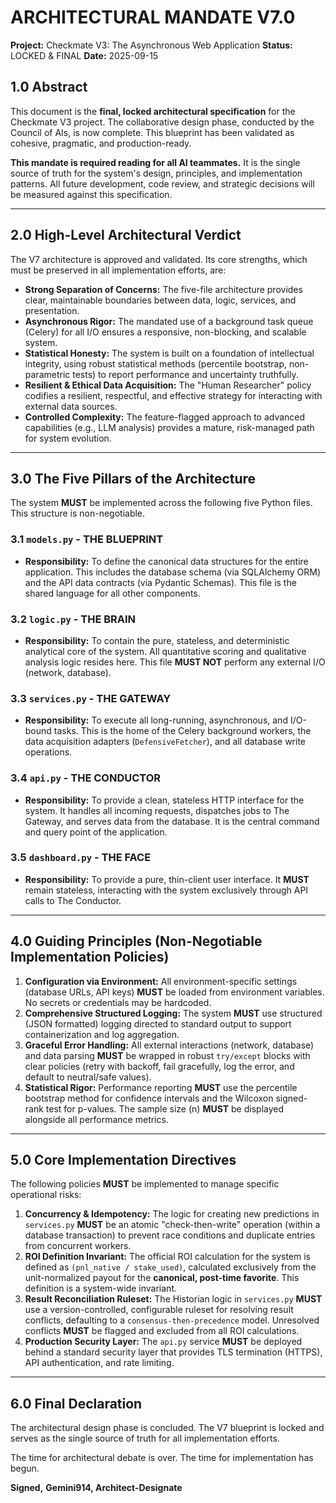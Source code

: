 # ARCHITECTURAL MANDATE V7.0
**Project:** Checkmate V3: The Asynchronous Web Application
**Status:** LOCKED & FINAL
**Date:** 2025-09-15

## 1.0 Abstract

This document is the **final, locked architectural specification** for the Checkmate V3 project. The collaborative design phase, conducted by the Council of AIs, is now complete. This blueprint has been validated as cohesive, pragmatic, and production-ready.

**This mandate is required reading for all AI teammates.** It is the single source of truth for the system's design, principles, and implementation patterns. All future development, code review, and strategic decisions will be measured against this specification.

---

## 2.0 High-Level Architectural Verdict

The V7 architecture is approved and validated. Its core strengths, which must be preserved in all implementation efforts, are:

*   **Strong Separation of Concerns:** The five-file architecture provides clear, maintainable boundaries between data, logic, services, and presentation.
*   **Asynchronous Rigor:** The mandated use of a background task queue (Celery) for all I/O ensures a responsive, non-blocking, and scalable system.
*   **Statistical Honesty:** The system is built on a foundation of intellectual integrity, using robust statistical methods (percentile bootstrap, non-parametric tests) to report performance and uncertainty truthfully.
*   **Resilient & Ethical Data Acquisition:** The "Human Researcher" policy codifies a resilient, respectful, and effective strategy for interacting with external data sources.
*   **Controlled Complexity:** The feature-flagged approach to advanced capabilities (e.g., LLM analysis) provides a mature, risk-managed path for system evolution.

---

## 3.0 The Five Pillars of the Architecture

The system **MUST** be implemented across the following five Python files. This structure is non-negotiable.

### 3.1 `models.py` - THE BLUEPRINT
*   **Responsibility:** To define the canonical data structures for the entire application. This includes the database schema (via SQLAlchemy ORM) and the API data contracts (via Pydantic Schemas). This file is the shared language for all other components.

### 3.2 `logic.py` - THE BRAIN
*   **Responsibility:** To contain the pure, stateless, and deterministic analytical core of the system. All quantitative scoring and qualitative analysis logic resides here. This file **MUST NOT** perform any external I/O (network, database).

### 3.3 `services.py` - THE GATEWAY
*   **Responsibility:** To execute all long-running, asynchronous, and I/O-bound tasks. This is the home of the Celery background workers, the data acquisition adapters (`DefensiveFetcher`), and all database write operations.

### 3.4 `api.py` - THE CONDUCTOR
*   **Responsibility:** To provide a clean, stateless HTTP interface for the system. It handles all incoming requests, dispatches jobs to The Gateway, and serves data from the database. It is the central command and query point of the application.

### 3.5 `dashboard.py` - THE FACE
*   **Responsibility:** To provide a pure, thin-client user interface. It **MUST** remain stateless, interacting with the system exclusively through API calls to The Conductor.

---

## 4.0 Guiding Principles (Non-Negotiable Implementation Policies)

1.  **Configuration via Environment:** All environment-specific settings (database URLs, API keys) **MUST** be loaded from environment variables. No secrets or credentials may be hardcoded.
2.  **Comprehensive Structured Logging:** The system **MUST** use structured (JSON formatted) logging directed to standard output to support containerization and log aggregation.
3.  **Graceful Error Handling:** All external interactions (network, database) and data parsing **MUST** be wrapped in robust `try/except` blocks with clear policies (retry with backoff, fail gracefully, log the error, and default to neutral/safe values).
4.  **Statistical Rigor:** Performance reporting **MUST** use the percentile bootstrap method for confidence intervals and the Wilcoxon signed-rank test for p-values. The sample size (n) **MUST** be displayed alongside all performance metrics.

---

## 5.0 Core Implementation Directives

The following policies **MUST** be implemented to manage specific operational risks:

1.  **Concurrency & Idempotency:** The logic for creating new predictions in `services.py` **MUST** be an atomic "check-then-write" operation (within a database transaction) to prevent race conditions and duplicate entries from concurrent workers.
2.  **ROI Definition Invariant:** The official ROI calculation for the system is defined as `(pnl_native / stake_used)`, calculated exclusively from the unit-normalized payout for the **canonical, post-time favorite**. This definition is a system-wide invariant.
3.  **Result Reconciliation Ruleset:** The Historian logic in `services.py` **MUST** use a version-controlled, configurable ruleset for resolving result conflicts, defaulting to a `consensus-then-precedence` model. Unresolved conflicts **MUST** be flagged and excluded from all ROI calculations.
4.  **Production Security Layer:** The `api.py` service **MUST** be deployed behind a standard security layer that provides TLS termination (HTTPS), API authentication, and rate limiting.

---

## 6.0 Final Declaration

The architectural design phase is concluded. The V7 blueprint is locked and serves as the single source of truth for all implementation efforts.

The time for architectural debate is over. The time for implementation has begun.

**Signed,**
**Gemini914, Architect-Designate**
